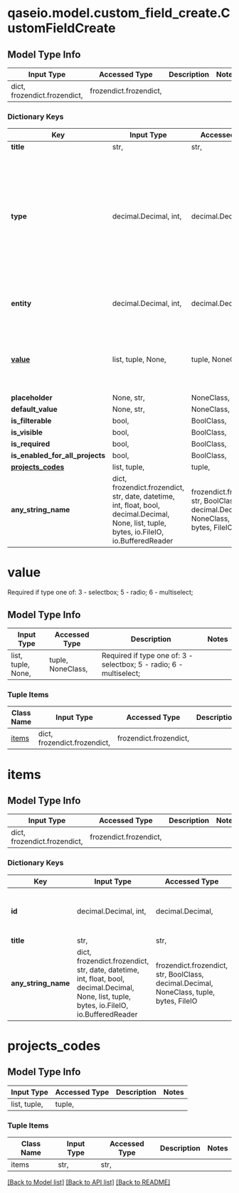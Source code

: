 # qaseio.model.custom_field_create.CustomFieldCreate

## Model Type Info
Input Type | Accessed Type | Description | Notes
------------ | ------------- | ------------- | -------------
dict, frozendict.frozendict,  | frozendict.frozendict,  |  | 

### Dictionary Keys
Key | Input Type | Accessed Type | Description | Notes
------------ | ------------- | ------------- | ------------- | -------------
**title** | str,  | str,  |  | 
**type** | decimal.Decimal, int,  | decimal.Decimal,  | Possible values: 0 - number; 1 - string; 2 - text; 3 - selectbox; 4 - checkbox; 5 - radio; 6 - multiselect; 7 - url; 8 - user; 9 - datetime;  | 
**entity** | decimal.Decimal, int,  | decimal.Decimal,  | Possible values: 0 - case; 1 - run; 2 - defect;  | 
**[value](#value)** | list, tuple, None,  | tuple, NoneClass,  | Required if type one of: 3 - selectbox; 5 - radio; 6 - multiselect;  | [optional] 
**placeholder** | None, str,  | NoneClass, str,  |  | [optional] 
**default_value** | None, str,  | NoneClass, str,  |  | [optional] 
**is_filterable** | bool,  | BoolClass,  |  | [optional] 
**is_visible** | bool,  | BoolClass,  |  | [optional] 
**is_required** | bool,  | BoolClass,  |  | [optional] 
**is_enabled_for_all_projects** | bool,  | BoolClass,  |  | [optional] 
**[projects_codes](#projects_codes)** | list, tuple,  | tuple,  |  | [optional] 
**any_string_name** | dict, frozendict.frozendict, str, date, datetime, int, float, bool, decimal.Decimal, None, list, tuple, bytes, io.FileIO, io.BufferedReader | frozendict.frozendict, str, BoolClass, decimal.Decimal, NoneClass, tuple, bytes, FileIO | any string name can be used but the value must be the correct type | [optional]

# value

Required if type one of: 3 - selectbox; 5 - radio; 6 - multiselect; 

## Model Type Info
Input Type | Accessed Type | Description | Notes
------------ | ------------- | ------------- | -------------
list, tuple, None,  | tuple, NoneClass,  | Required if type one of: 3 - selectbox; 5 - radio; 6 - multiselect;  | 

### Tuple Items
Class Name | Input Type | Accessed Type | Description | Notes
------------- | ------------- | ------------- | ------------- | -------------
[items](#items) | dict, frozendict.frozendict,  | frozendict.frozendict,  |  | 

# items

## Model Type Info
Input Type | Accessed Type | Description | Notes
------------ | ------------- | ------------- | -------------
dict, frozendict.frozendict,  | frozendict.frozendict,  |  | 

### Dictionary Keys
Key | Input Type | Accessed Type | Description | Notes
------------ | ------------- | ------------- | ------------- | -------------
**id** | decimal.Decimal, int,  | decimal.Decimal,  |  | [optional] value must be a 64 bit integer
**title** | str,  | str,  |  | [optional] 
**any_string_name** | dict, frozendict.frozendict, str, date, datetime, int, float, bool, decimal.Decimal, None, list, tuple, bytes, io.FileIO, io.BufferedReader | frozendict.frozendict, str, BoolClass, decimal.Decimal, NoneClass, tuple, bytes, FileIO | any string name can be used but the value must be the correct type | [optional]

# projects_codes

## Model Type Info
Input Type | Accessed Type | Description | Notes
------------ | ------------- | ------------- | -------------
list, tuple,  | tuple,  |  | 

### Tuple Items
Class Name | Input Type | Accessed Type | Description | Notes
------------- | ------------- | ------------- | ------------- | -------------
items | str,  | str,  |  | 

[[Back to Model list]](../../README.md#documentation-for-models) [[Back to API list]](../../README.md#documentation-for-api-endpoints) [[Back to README]](../../README.md)

